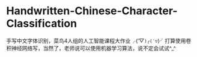 # Handwritten-Chinese-Character-Classification
手写中文字体识别，菜鸟4人组的人工智能课程大作业╭(′▽`)╭(′▽`)╯打算使用卷积神经网络写，当然了，老师说可以使用机器学习算法，说不定会试试^_^
